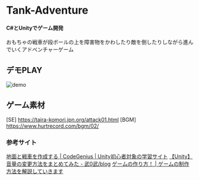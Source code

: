 # Tank-Adventure

#### C#とUnityでゲーム開発

おもちゃの戦車が段ボールの上を障害物をかわしたり敵を倒したりしながら進んでいくアドベンチャーゲーム
## デモPLAY
![demo](https://user-images.githubusercontent.com/63275973/112313097-d5139b80-8cea-11eb-8068-4473c53a69d9.gif)

## ゲーム素材

[SE] https://taira-komori.jpn.org/attack01.html
[BGM] https://www.hurtrecord.com/bgm/02/


### 参考サイト

[地面と戦車を作成する | CodeGenius | Unity初心者対象の学習サイト](https://codegenius.org/open/courses/24/sections/104)
[【Unity】 音量の変更方法をまとめてみた - 武0武/blog](https://bravememo.hatenablog.com/entry/2019/12/08/005415)
[ゲームの作り方！ | ゲームの制作方法を解説していきます](https://dkrevel.com/)


